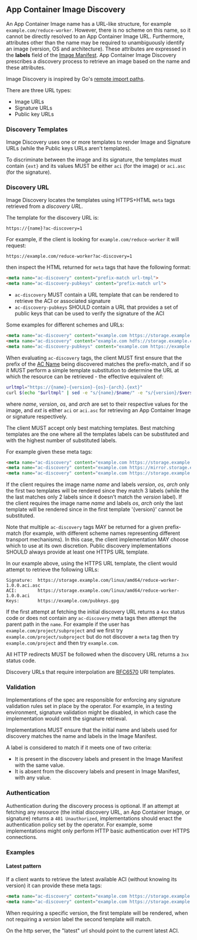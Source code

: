 ## App Container Image Discovery

An App Container Image name has a URL-like structure, for example `example.com/reduce-worker`.
However, there is no scheme on this name, so it cannot be directly resolved to an App Container Image URL.
Furthermore, attributes other than the name may be required to unambiguously identify an image (version, OS and architecture).
These attributes are expressed in the **labels** field of the [Image Manifest](aci.md#image-manifest-schema).
App Container Image Discovery prescribes a discovery process to retrieve an image based on the name and these attributes.

Image Discovery is inspired by Go's [remote import paths](https://golang.org/cmd/go/#hdr-Remote_import_paths).

There are three URL types:

* Image URLs
* Signature URLs
* Public key URLs

### Discovery Templates

Image Discovery uses one or more templates to render Image and Signature URLs (while the Public keys URLs aren't templates).

To discriminate between the image and its signature, the templates must contain `{ext}` and its values MUST be either `aci` (for the image) or `aci.asc` (for the signature).

### Discovery URL

Image Discovery locates the templates using HTTPS+HTML `meta` tags retrieved from a _discovery URL_.

The template for the discovery URL is:

    https://{name}?ac-discovery=1

For example, if the client is looking for `example.com/reduce-worker` it will request:

    https://example.com/reduce-worker?ac-discovery=1

then inspect the HTML returned for `meta` tags that have the following format:

```html
<meta name="ac-discovery" content="prefix-match url-tmpl">
<meta name="ac-discovery-pubkeys" content="prefix-match url">
```

* `ac-discovery` MUST contain a URL template that can be rendered to retrieve the ACI or associated signature
* `ac-discovery-pubkeys` SHOULD contain a URL that provides a set of public keys that can be used to verify the signature of the ACI

Some examples for different schemes and URLs:

```html
<meta name="ac-discovery" content="example.com https://storage.example.com/{os}/{arch}/{name}-{version}.{ext}">
<meta name="ac-discovery" content="example.com hdfs://storage.example.com/{name}-{version}-{os}-{arch}.{ext}">
<meta name="ac-discovery-pubkeys" content="example.com https://example.com/pubkeys.gpg">
```

When evaluating `ac-discovery` tags, the client MUST first ensure that the prefix of the [AC Name](types.md#ac-name-type) being discovered matches the prefix-match, and if so it MUST perform a simple template substitution to determine the URL at which the resource can be retrieved - the effective equivalent of:

```bash
urltmpl="https://{name}-{version}-{os}-{arch}.{ext}"
curl $(echo "$urltmpl" | sed -e "s/{name}/$name/" -e "s/{version}/$version/" -e "s/{os}/$os/" -e "s/{arch}/$arch/" -e "s/{ext}/$ext/")
```

where _name_, _version_, _os_, and _arch_ are set to their respective values for the image, and _ext_ is either `aci` or `aci.asc` for retrieving an App Container Image or signature respectively.

The client MUST accept only best matching templates. Best matching templates are the one where all the templates labels can be substituted and with the highest number of substituted labels.

For example given these meta tags:
```html
<meta name="ac-discovery" content="example.com https://storage.example.com/{os}/{arch}/{name}-{version}.{ext}">
<meta name="ac-discovery" content="example.com https://mirror.storage.example.com/{os}/{arch}/{name}-{version}.{ext}">
<meta name="ac-discovery" content="example.com https://storage.example.com/{os}/{arch}/{name}-latest.{ext}">
```

If the client requires the image name _name_ and labels _version_, _os_, _arch_ only the first two templates will be rendered since they match 3 labels (while the the last matches only 2 labels since it doesn't match the _version_ label).
If the client requires the image name _name_ and labels _os_, _arch_ only the last template will be rendered since in the first template '{version}' cannot be substituted.

Note that multiple `ac-discovery` tags MAY be returned for a given prefix-match (for example, with different scheme names representing different transport mechanisms).
In this case, the client implementation MAY choose which to use at its own discretion.
Public discovery implementations SHOULD always provide at least one HTTPS URL template.

In our example above, using the HTTPS URL template, the client would attempt to retrieve the following URLs:

```
Signature: 	https://storage.example.com/linux/amd64/reduce-worker-1.0.0.aci.asc
ACI: 		https://storage.example.com/linux/amd64/reduce-worker-1.0.0.aci
Keys: 		https://example.com/pubkeys.gpg
```

If the first attempt at fetching the initial discovery URL returns a `4xx` status code or does not contain any `ac-discovery` meta tags then attempt the parent path in the `name`.
For example if the user has `example.com/project/subproject` and we first try `example.com/project/subproject` but do not discover a `meta` tag then try `example.com/project` and then try `example.com`.

All HTTP redirects MUST be followed when the discovery URL returns a `3xx` status code.

Discovery URLs that require interpolation are [RFC6570](https://tools.ietf.org/html/rfc6570) URI templates.

### Validation

Implementations of the spec are responsible for enforcing any signature validation rules set in place by the operator.
For example, in a testing environment, signature validation might be disabled, in which case the implementation would omit the signature retrieval.

Implementations MUST ensure that the initial name and labels used for discovery matches the name and labels in the Image Manifest.

A label is considered to match if it meets one of two criteria:
- It is present in the discovery labels and present in the Image Manifest with the same value.
- It is absent from the discovery labels and present in Image Manifest, with any value.

### Authentication

Authentication during the discovery process is optional.
If an attempt at fetching any resource (the initial discovery URL, an App Container Image, or signature) returns a `401 Unauthorized`, implementations should enact the authentication policy set by the operator.
For example, some implementations might only perform HTTP basic authentication over HTTPS connections.


### Examples

#### Latest pattern

If a client wants to retrieve the latest available ACI (without knowing its version) it can provide these meta tags:

```html
<meta name="ac-discovery" content="example.com https://storage.example.com/{os}/{arch}/{name}-{version}.{ext}">
<meta name="ac-discovery" content="example.com https://storage.example.com/{os}/{arch}/{name}-latest.{ext}">
```

When requiring a specific version, the first template will be rendered, when not requiring a _version_ label the second template will match.

On the http server, the "latest" url should point to the current latest ACI.

